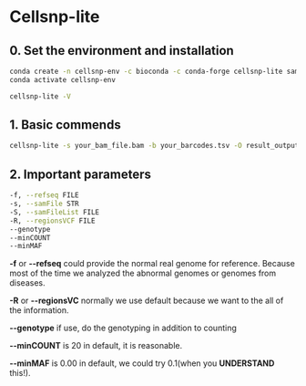# Cellsnp-lite

## 0. Set the environment and installation
```bash
conda create -n cellsnp-env -c bioconda -c conda-forge cellsnp-lite samtools bcftools htslib zlib liblzma -y
conda activate cellsnp-env

cellsnp-lite -V
```


## 1. Basic commends

```bash
cellsnp-lite -s your_bam_file.bam -b your_barcodes.tsv -O result_output -p 10 --minMAF 0.05 -minCOUNT 20 --gzip -f hg38_genome.fa --genotype
```

## 2. Important parameters
```bash
-f, --refseq FILE
-s, --samFile STR
-S, --samFileList FILE
-R, --regionsVCF FILE
--genotype
--minCOUNT 
--minMAF
```

**-f** or **--refseq** could provide the normal real genome for reference. Because most of the time we analyzed the abnormal genomes or genomes from diseases.

**-R** or **--regionsVC** normally we use default because we want to the all of the information.

**--genotype** if use, do the genotyping in addition to counting

**--minCOUNT** is 20 in default, it is reasonable.

**--minMAF** is 0.00 in default, we could try 0.1(when you **UNDERSTAND** this!).